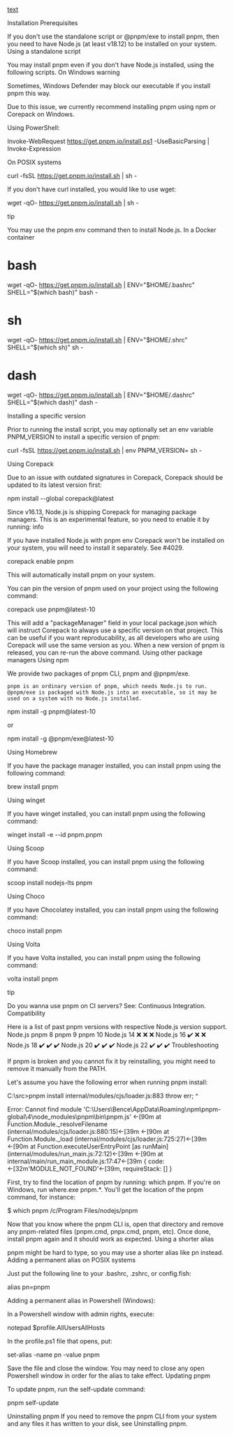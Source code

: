 [text](https://pnpm.io/)

Installation
Prerequisites

If you don't use the standalone script or @pnpm/exe to install pnpm, then you need to have Node.js (at least v18.12) to be installed on your system.
Using a standalone script

You may install pnpm even if you don't have Node.js installed, using the following scripts.
On Windows
warning

Sometimes, Windows Defender may block our executable if you install pnpm this way.

Due to this issue, we currently recommend installing pnpm using npm or Corepack on Windows.

Using PowerShell:

Invoke-WebRequest https://get.pnpm.io/install.ps1 -UseBasicParsing | Invoke-Expression

On POSIX systems

curl -fsSL https://get.pnpm.io/install.sh | sh -

If you don't have curl installed, you would like to use wget:

wget -qO- https://get.pnpm.io/install.sh | sh -

tip

You may use the pnpm env command then to install Node.js.
In a Docker container

# bash

wget -qO- https://get.pnpm.io/install.sh | ENV="$HOME/.bashrc" SHELL="$(which bash)" bash -

# sh

wget -qO- https://get.pnpm.io/install.sh | ENV="$HOME/.shrc" SHELL="$(which sh)" sh -

# dash

wget -qO- https://get.pnpm.io/install.sh | ENV="$HOME/.dashrc" SHELL="$(which dash)" dash -

Installing a specific version

Prior to running the install script, you may optionally set an env variable PNPM_VERSION to install a specific version of pnpm:

curl -fsSL https://get.pnpm.io/install.sh | env PNPM_VERSION=<version> sh -

Using Corepack

Due to an issue with outdated signatures in Corepack, Corepack should be updated to its latest version first:

npm install --global corepack@latest

Since v16.13, Node.js is shipping Corepack for managing package managers. This is an experimental feature, so you need to enable it by running:
info

If you have installed Node.js with pnpm env Corepack won't be installed on your system, you will need to install it separately. See #4029.

corepack enable pnpm

This will automatically install pnpm on your system.

You can pin the version of pnpm used on your project using the following command:

corepack use pnpm@latest-10

This will add a "packageManager" field in your local package.json which will instruct Corepack to always use a specific version on that project. This can be useful if you want reproducability, as all developers who are using Corepack will use the same version as you. When a new version of pnpm is released, you can re-run the above command.
Using other package managers
Using npm

We provide two packages of pnpm CLI, pnpm and @pnpm/exe.

    pnpm is an ordinary version of pnpm, which needs Node.js to run.
    @pnpm/exe is packaged with Node.js into an executable, so it may be used on a system with no Node.js installed.

npm install -g pnpm@latest-10

or

npm install -g @pnpm/exe@latest-10

Using Homebrew

If you have the package manager installed, you can install pnpm using the following command:

brew install pnpm

Using winget

If you have winget installed, you can install pnpm using the following command:

winget install -e --id pnpm.pnpm

Using Scoop

If you have Scoop installed, you can install pnpm using the following command:

scoop install nodejs-lts pnpm

Using Choco

If you have Chocolatey installed, you can install pnpm using the following command:

choco install pnpm

Using Volta

If you have Volta installed, you can install pnpm using the following command:

volta install pnpm

tip

Do you wanna use pnpm on CI servers? See: Continuous Integration.
Compatibility

Here is a list of past pnpm versions with respective Node.js version support.
Node.js pnpm 8 pnpm 9 pnpm 10
Node.js 14 ❌ ❌ ❌
Node.js 16 ✔️ ❌ ❌
Node.js 18 ✔️ ✔️ ✔️
Node.js 20 ✔️ ✔️ ✔️
Node.js 22 ✔️ ✔️ ✔️
Troubleshooting

If pnpm is broken and you cannot fix it by reinstalling, you might need to remove it manually from the PATH.

Let's assume you have the following error when running pnpm install:

C:\src>pnpm install
internal/modules/cjs/loader.js:883
throw err;
^

Error: Cannot find module 'C:\Users\Bence\AppData\Roaming\npm\pnpm-global\4\node_modules\pnpm\bin\pnpm.js'
←[90m at Function.Module.\_resolveFilename (internal/modules/cjs/loader.js:880:15)←[39m
←[90m at Function.Module.\_load (internal/modules/cjs/loader.js:725:27)←[39m
←[90m at Function.executeUserEntryPoint [as runMain] (internal/modules/run_main.js:72:12)←[39m
←[90m at internal/main/run_main_module.js:17:47←[39m {
code: ←[32m'MODULE_NOT_FOUND'←[39m,
requireStack: []
}

First, try to find the location of pnpm by running: which pnpm. If you're on Windows, run where.exe pnpm.\*. You'll get the location of the pnpm command, for instance:

$ which pnpm
/c/Program Files/nodejs/pnpm

Now that you know where the pnpm CLI is, open that directory and remove any pnpm-related files (pnpm.cmd, pnpx.cmd, pnpm, etc). Once done, install pnpm again and it should work as expected.
Using a shorter alias

pnpm might be hard to type, so you may use a shorter alias like pn instead.
Adding a permanent alias on POSIX systems

Just put the following line to your .bashrc, .zshrc, or config.fish:

alias pn=pnpm

Adding a permanent alias in Powershell (Windows):

In a Powershell window with admin rights, execute:

notepad $profile.AllUsersAllHosts

In the profile.ps1 file that opens, put:

set-alias -name pn -value pnpm

Save the file and close the window. You may need to close any open Powershell window in order for the alias to take effect.
Updating pnpm

To update pnpm, run the self-update command:

pnpm self-update

Uninstalling pnpm
If you need to remove the pnpm CLI from your system and any files it has written to your disk, see Uninstalling pnpm.
